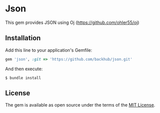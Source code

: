 # Json

This gem provides JSON using Oj (https://github.com/ohler55/oj)

## Installation

Add this line to your application's Gemfile:

```ruby
gem 'json', :git => 'https://github.com/backhub/json.git'
```

And then execute:

    $ bundle install

## License

The gem is available as open source under the terms of the [MIT License](https://opensource.org/licenses/MIT).
